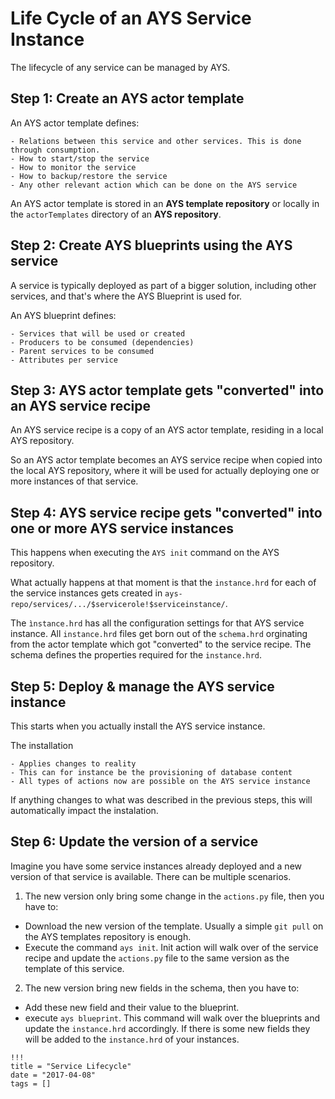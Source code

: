 # Life Cycle of an AYS Service Instance

The lifecycle of any service can be managed by AYS.

## Step 1: Create an AYS actor template

An AYS actor template defines:

```
- Relations between this service and other services. This is done through consumption.
- How to start/stop the service
- How to monitor the service
- How to backup/restore the service
- Any other relevant action which can be done on the AYS service
```

An AYS actor template is stored in an **AYS template repository** or locally in the `actorTemplates` directory of an **AYS repository**.

## Step 2: Create AYS blueprints using the AYS service

A service is typically deployed as part of a bigger solution, including other services, and that's where the AYS Blueprint is used for.

An AYS blueprint defines:

```
- Services that will be used or created
- Producers to be consumed (dependencies)
- Parent services to be consumed
- Attributes per service
```

## Step 3: AYS actor template gets "converted" into an AYS service recipe

An AYS service recipe is a copy of an AYS actor template, residing in a local AYS repository.

So an AYS actor template becomes an AYS service recipe when copied into the local AYS repository, where it will be used for actually deploying one or more instances of that service.

## Step 4: AYS service recipe gets "converted" into one or more AYS service instances

This happens when executing the `AYS init` command on the AYS repository.

What actually happens at that moment is that the `instance.hrd` for each of the service instances gets created in `ays-repo/services/.../$servicerole!$serviceinstance/`.

The `ìnstance.hrd` has all the configuration settings for that AYS service instance. All `instance.hrd` files get born out of the `schema.hrd` orginating from the actor template which got "converted" to the service recipe. The schema defines the properties required for the `instance.hrd`.

## Step 5: Deploy & manage the AYS service instance

This starts when you actually install the AYS service instance.

The installation

```
- Applies changes to reality
- This can for instance be the provisioning of database content
- All types of actions now are possible on the AYS service instance
```

If anything changes to what was described in the previous steps, this will automatically impact the instalation.

## Step 6: Update the version of a service

Imagine you have some service instances already deployed and a new version of that service is available. There can be multiple scenarios.

1. The new version only bring some change in the `actions.py` file, then you have to:

  - Download the new version of the template. Usually a simple `git pull` on the AYS templates repository is enough.
  - Execute the command `ays init`. Init action will walk over of the service recipe and update the `actions.py` file to the same version as the template of this service.

2. The new version bring new fields in the schema, then you have to:

  - Add these new field and their value to the blueprint.
  - execute `ays blueprint`. This command will walk over the blueprints and update the `instance.hrd` accordingly. If there is some new fields they will be added to the `instance.hrd` of your instances.

```
!!!
title = "Service Lifecycle"
date = "2017-04-08"
tags = []
```
